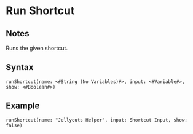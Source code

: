 # Run Shortcut
## Notes
Runs the given shortcut.
## Syntax
```
runShortcut(name: <#String (No Variables)#>, input: <#Variable#>, show: <#Boolean#>)
```
## Example
```
runShortcut(name: "Jellycuts Helper", input: Shortcut Input, show: false)
```